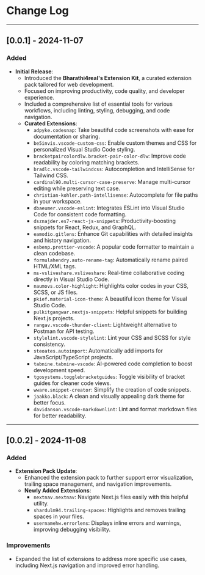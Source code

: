 # Change Log

---

## [0.0.1] - 2024-11-07

### Added

- **Initial Release**:
  - Introduced the **Bharathi4real's Extension Kit**, a curated extension pack tailored for web development.
  - Focused on improving productivity, code quality, and developer experience.
  - Included a comprehensive list of essential tools for various workflows, including linting, styling, debugging, and code navigation.
  - **Curated Extensions**:
    - `adpyke.codesnap`: Take beautiful code screenshots with ease for documentation or sharing.
    - `be5invis.vscode-custom-css`: Enable custom themes and CSS for personalized Visual Studio Code styling.
    - `bracketpaircolordlw.bracket-pair-color-dlw`: Improve code readability by coloring matching brackets.
    - `bradlc.vscode-tailwindcss`: Autocompletion and IntelliSense for Tailwind CSS.
    - `cardinal90.multi-cursor-case-preserve`: Manage multi-cursor editing while preserving text case.
    - `christian-kohler.path-intellisense`: Autocomplete for file paths in your workspace.
    - `dbaeumer.vscode-eslint`: Integrates ESLint into Visual Studio Code for consistent code formatting.
    - `dsznajder.es7-react-js-snippets`: Productivity-boosting snippets for React, Redux, and GraphQL.
    - `eamodio.gitlens`: Enhance Git capabilities with detailed insights and history navigation.
    - `esbenp.prettier-vscode`: A popular code formatter to maintain a clean codebase.
    - `formulahendry.auto-rename-tag`: Automatically rename paired HTML/XML tags.
    - `ms-vsliveshare.vsliveshare`: Real-time collaborative coding directly in Visual Studio Code.
    - `naumovs.color-highlight`: Highlights color codes in your CSS, SCSS, or JS files.
    - `pkief.material-icon-theme`: A beautiful icon theme for Visual Studio Code.
    - `pulkitgangwar.nextjs-snippets`: Helpful snippets for building Next.js projects.
    - `rangav.vscode-thunder-client`: Lightweight alternative to Postman for API testing.
    - `stylelint.vscode-stylelint`: Lint your CSS and SCSS for style consistency.
    - `steoates.autoimport`: Automatically add imports for JavaScript/TypeScript projects.
    - `tabnine.tabnine-vscode`: AI-powered code completion to boost development speed.
    - `tgosystems.togglebracketguides`: Toggle visibility of bracket guides for cleaner code views.
    - `wware.snippet-creator`: Simplify the creation of code snippets.
    - `jaakko.black`: A clean and visually appealing dark theme for better focus.
    - `davidanson.vscode-markdownlint`: Lint and format markdown files for better readability.

---

## [0.0.2] - 2024-11-08

### Added

- **Extension Pack Update**:
  - Enhanced the extension pack to further support error visualization, trailing space management, and navigation improvements.
  - **Newly Added Extensions**:
    - `nextnav.nextnav`: Navigate Next.js files easily with this helpful utility.
    - `shardulm94.trailing-spaces`: Highlights and removes trailing spaces in your files.
    - `usernamehw.errorlens`: Displays inline errors and warnings, improving debugging visibility.

### Improvements

- Expanded the list of extensions to address more specific use cases, including Next.js navigation and improved error handling.
